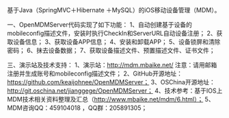
基于Java（SpringMVC＋Hibernate ＋MySQL）的iOS移动设备管理（MDM）。

一、OpenMDMServer代码实现了如下功能：
1、自动创建基于设备的mobileconfig描述文件，安装时执行CheckIn和ServerURL自动设备注册；
2、获取设备信息；
3、获取设备APP信息；
4、安装和卸载APP；
5、设备锁屏和清除密码；
6、抹去设备数据；
7、获取设备描述文件、预置描述文件、证书文件；

三、演示站及技术支持：
1、演示站：http://mdm.mbaike.net/ 注意：请用邮箱注册并生成账号和mobileconfig描述文件；
2、GitHub开源地址：https://github.com/keaijohnee/OpenMDMServer；
3、OSChina开源地址：http://git.oschina.net/jianggege/OpenMDMServer；
4、技术参考：基于IOS上MDM技术相关资料整理及汇总（http://www.mbaike.net/mdm/6.html）；
5、MDM咨询QQ：459104018 ，QQ群：205891305；
